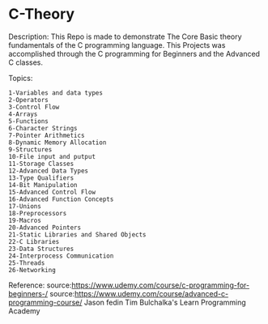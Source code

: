 # C-Theory

Description:
This Repo is made to demonstrate The Core Basic theory fundamentals of the C programming language.
This Projects was accomplished through the C programming for Beginners and the Advanced C classes.

Topics:

	1-Variables and data types
	2-Operators
	3-Control Flow
	4-Arrays
	5-Functions
	6-Character Strings
	7-Pointer Arithmetics
	8-Dynamic Memory Allocation
	9-Structures
	10-File input and putput
	11-Storage Classes
	12-Advanced Data Types
	13-Type Qualifiers
	14-Bit Manipulation
	15-Advanced Control Flow
	16-Advanced Function Concepts
	17-Unions
	18-Preprocessors
	19-Macros
	20-Advanced Pointers
	21-Static Libraries and Shared Objects
	22-C Libraries
	23-Data Structures
	24-Interprocess Communication
	25-Threads
	26-Networking

Reference:
source:https://www.udemy.com/course/c-programming-for-beginners-/
source:https://www.udemy.com/course/advanced-c-programming-course/
Jason fedin
Tim Bulchalka's Learn Programming Academy
